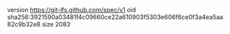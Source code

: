 version https://git-lfs.github.com/spec/v1
oid sha256:3921590a03481f4c09660ce22a610903f5303e606f6ce0f3a4ea5aa82c9b32e8
size 2083
